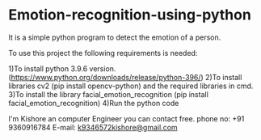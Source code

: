 # Emotion-recognition-using-python
It is a simple python program to detect the emotion of a person.

To use this project the following requirements is needed:

1)To install python 3.9.6 version. (https://www.python.org/downloads/release/python-396/) 
2)To install libraries cv2 (pip install opencv-python) and the required libraries in cmd. 
3)To install the library facial_emotion_recognition (pip install facial_emotion_recognition)
4)Run the python code

I'm Kishore an computer Engineer you can contact free.
phone no: +91 9360916784
E-mail: k9346572kishore@gmail.com
